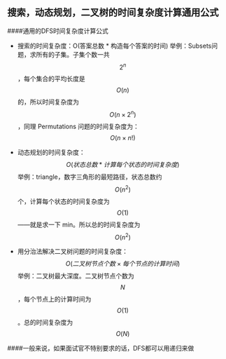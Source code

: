 ## 搜索，动态规划，二叉树的时间复杂度计算通用公式
####通用的DFS时间复杂度计算公式

- 搜索的时间复杂度：O(答案总数 * 构造每个答案的时间)
举例：Subsets问题，求所有的子集。子集个数一共 $$2^n$$，每个集合的平均长度是 $$O(n)$$ 的，所以时间复杂度为 $$O(n \times 2^n)$$，同理 Permutations 问题的时间复杂度为：$$O(n \times n!)$$

- 动态规划的时间复杂度：$$O(状态总数 * 计算每个状态的时间复杂度)$$
举例：triangle，数字三角形的最短路径，状态总数约 $$O(n^2)$$ 个，计算每个状态的时间复杂度为 $$O(1)$$——就是求一下 min。所以总的时间复杂度为 $$O(n^2)$$

- 用分治法解决二叉树问题的时间复杂度：$$O(二叉树节点个数 \times 每个节点的计算时间)$$
举例：二叉树最大深度。二叉树节点个数为 $$N$$，每个节点上的计算时间为 $$O(1)$$。总的时间复杂度为 $$O(N)$$


####一般来说，如果面试官不特别要求的话，DFS都可以用递归来做